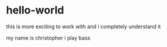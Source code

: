 # hello-world
this is more exciting to work with
and i completely understand it

my name is christopher 
i play bass
